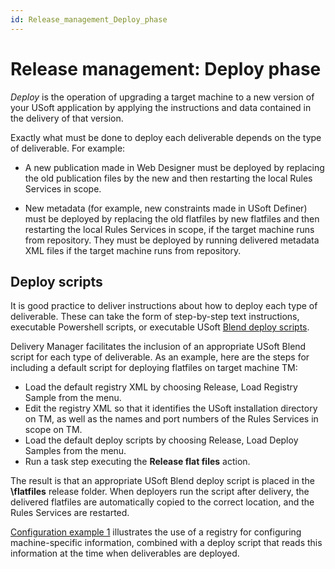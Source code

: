 ```yaml
---
id: Release_management_Deploy_phase
---
```


# Release management: Deploy phase

*Deploy* is the operation of upgrading a target machine to a new version of your USoft application by applying the instructions and data contained in the delivery of that version.

Exactly what must be done to deploy each deliverable depends on the type of deliverable. For example:

- A new publication made in Web Designer must be deployed by replacing the old publication files by the new and then restarting the local Rules Services in scope.

- New metadata (for example, new constraints made in USoft Definer) must be deployed by replacing the old flatfiles by new flatfiles and then restarting the local Rules Services in scope, if the target machine runs from repository. They must be deployed by running delivered metadata XML files if the target machine runs from repository.

## Deploy scripts

It is good practice to deliver instructions about how to deploy each type of deliverable. These can take the form of step-by-step text instructions, executable Powershell scripts, or executable USoft [Blend deploy scripts](/docs/Continuous%20delivery/Blend%20deploy%20scripts/Blend%20deploy%20scripts.md).

Delivery Manager facilitates the inclusion of an appropriate USoft Blend script for each type of deliverable. As an example, here are the steps for including a default script for deploying flatfiles on target machine TM:

- Load the default registry XML by choosing Release, Load Registry Sample from the menu.
- Edit the registry XML so that it identifies the USoft installation directory on TM, as well as the names and port numbers of the Rules Services in scope on TM.
- Load the default deploy scripts by choosing Release, Load Deploy Samples from the menu.
- Run a task step executing the **Release flat files** action.

The result is that an appropriate USoft Blend deploy script is placed in the **\\flatfiles** release folder. When deployers run the script after delivery, the delivered flatfiles are automatically copied to the correct location, and the Rules Services are restarted.

[Configuration example 1](/docs/Continuous%20delivery/Understanding%20USoft%20Delivery%20Manager/Configuration%20example%201.md) illustrates the use of a registry for configuring machine-specific information, combined with a deploy script that reads this information at the time when deliverables are deployed.